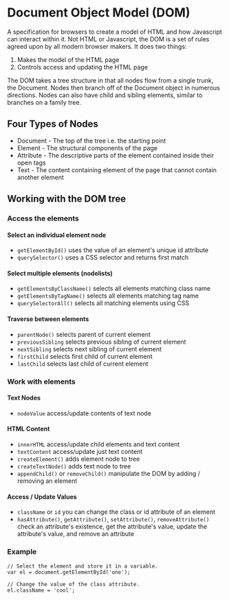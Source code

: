 # Document Object Model (DOM)

A specification for browsers to create a model of HTML and how Javascript can interact within it. Not HTML or Javascript, the DOM is a set of rules agreed upon by all modern browser makers. It does two things:

1. Makes the model of the HTML page
2. Controls access and updating the HTML page

The DOM takes a tree structure in that all nodes flow from a single trunk, the Document. Nodes then branch off of the Document object in numerous directions. Nodes can also have child and sibling elements, similar to branches on a family tree. 

## Four Types of Nodes

* Document - The top of the tree i.e. the starting point
* Element - The structural components of the page
* Attribute - The descriptive parts of the element contained inside their open tags
* Text - The content containing element of the page that cannot contain another element

## Working with the DOM tree

### Access the elements

#### Select an individual element node 
* `getElementById()` uses the value of an element's unique id attribute 
* `querySelector()` uses a CSS selector and returns first match

#### Select multiple elements (nodelists)
* `getElementsByClassName()` selects all elements matching class name
* `getElementsByTagName()` selects all elements matching tag name
* `querySelectorAll()` selects all matching elements using CSS

#### Traverse between elements
* `parentNode()` selects parent of current element
* `previousSibling` selects previous sibling of current element
* `nextSibling` selects next sibling of current element
* `firstChild` selects first child of current element
* `lastChild` selects last child of current element

### Work with elements

#### Text Nodes
* `nodeValue` access/update contents of text node

#### HTML Content
* `innerHTML` access/update child elements and text content
* `textContent` access/update just text content
* `createElement()` adds element node to tree
* `createTextNode()` adds text node to tree
* `appendChild()` or `removeChild()` manipulate the DOM by adding / removing an element

#### Access / Update Values
* `className` or `id` you can change the class or id attribute of an element
* `hasAttribute()`, `getAttribute()`, `setAttribute()`, `removeAttribute()` check an attribute's existence, get the attribute's value, update the attribute's value, and remove an attribute

### Example

```
// Select the element and store it in a variable.
var el = document.getElementById('one');

// Change the value of the class attribute.
el.className = 'cool';
```



